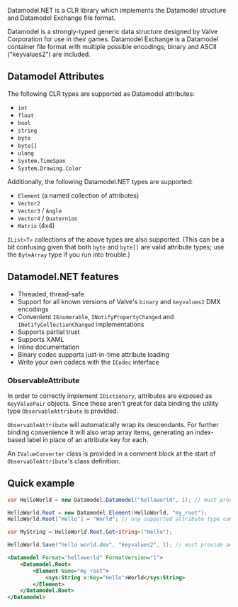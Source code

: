 Datamodel.NET is a CLR library which implements the Datamodel structure and Datamodel Exchange file format.

Datamodel is a strongly-typed generic data structure designed by Valve Corporation for use in their games. Datamodel Exchange is a Datamodel container file format with multiple possible encodings; binary and ASCII ("keyvalues2") are included.

## Datamodel Attributes

The following CLR types are supported as Datamodel attributes:

* `int`
* `float`
* `bool`
* `string`
* `byte`
* `byte[]`
* `ulong`
* `System.TimeSpan`
* `System.Drawing.Color`

Additionally, the following Datamodel.NET types are supported:

* `Element` (a named collection of attributes)
* `Vector2`
* `Vector3` / `Angle`
* `Vector4` / `Quaternion`
* `Matrix` (4x4)

`IList<T>` collections of the above types are also supported. (This can be a bit confusing given that both `byte` and `byte[]` are valid attribute types; use the `ByteArray` type if you run into trouble.)

## Datamodel.NET features

* Threaded, thread-safe
* Support for all known versions of Valve's `binary` and `keyvalues2` DMX encodings
* Convenient `IEnumerable`, `INotifyPropertyChanged` and `INotifyCollectionChanged` implementations
* Supports partial trust
* Supports XAML
* Inline documentation
* Binary codec supports just-in-time attribute loading
* Write your own codecs with the `ICodec` interface

### ObservableAttribute

In order to correctly implement `IDictionary`, attributes are exposed as `KeyValuePair` objects. Since these aren't great for data binding the utility type `ObservableAttribute` is provided.

`ObservableAttribute` will automatically wrap its descendants. For further binding convenience it will also wrap array items, generating an index-based label in place of an attribute key for each.

An `IValueConverter` class is provided in a comment block at the start of `ObservableAttribute`'s class definition.

## Quick example

```c#
var HelloWorld = new Datamodel.Datamodel("helloworld", 1); // must provide a format name (can be anything) and version

HelloWorld.Root = new Datamodel.Element(HelloWorld, "my_root");
HelloWorld.Root["Hello"] = "World"; // any supported attribute type can be assigned

var MyString = HelloWorld.Root.Get<string>("Hello");

HelloWorld.Save("hello world.dmx", "keyvalues2", 1); // must provide an encoding name and version
```

```xml
<Datamodel Format="helloworld" FormatVersion="1">
    <Datamodel.Root>
        <Element Name="my_root">
            <sys:String x:Key="Hello">World</sys:String>
        </Element>
    </Datamodel.Root>
</Datamodel>
```